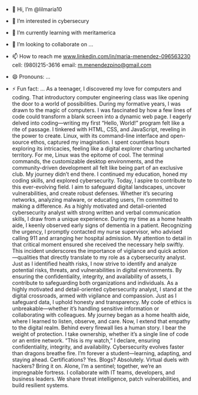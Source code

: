 - 👋 Hi, I’m @lilmaria10
- 👀 I’m interested in cybersecury 
- 🌱 I’m currently learning with meritamerica
- 💞️ I’m looking to collaborate on ...
- 📫 How to reach me www.linkedin.com/in/maria-menendez-096563230
cell: (980)215-3616 email: m.menendezpino@gmail.com

- 😄 Pronouns: ...
- ⚡ Fun fact: ...
As a teenager, I discovered my love for computers and coding. That introductory computer engineering class was like opening the door to a world of possibilities. During my formative years, I was drawn to the magic of computers. I was fascinated by how a few lines of code could transform a blank screen into a dynamic web page. I eagerly delved into coding—writing my first “Hello, World!” program felt like a rite of passage. I tinkered with HTML, CSS, and JavaScript, reveling in the power to create.
 Linux, with its command-line interface and open-source ethos, captured my imagination. I spent countless hours exploring its intricacies, feeling like a digital explorer charting uncharted territory. For me, Linux was the epitome of cool. The terminal commands, the customizable desktop environments, and the community-driven development all felt like being part of an exclusive club. My journey didn’t end there. I continued my education, honed my coding skills, and explored cybersecurity. 
Today, I aspire to contribute to this ever-evolving field. I aim to safeguard digital landscapes, uncover vulnerabilities, and create robust defenses. Whether it’s securing networks, analyzing malware, or educating users, I’m committed to making a difference.
As a highly motivated and detail-oriented cybersecurity analyst with strong written and verbal communication skills, I draw from a unique experience. During my time as a home health aide, I keenly observed early signs of dementia in a patient. Recognizing the urgency, I promptly contacted my nurse supervisor, who advised calling 911 and arranging her hospital admission. My attention to detail in that critical moment ensured she received the necessary help swiftly.
This incident underscores the importance of vigilance and quick action—qualities that directly translate to my role as a cybersecurity analyst. Just as I identified health risks, I now strive to identify and analyze potential risks, threats, and vulnerabilities in digital environments. By ensuring the confidentiality, integrity, and availability of assets, I contribute to safeguarding both organizations and individuals.
As a highly motivated and detail-oriented cybersecurity analyst, I stand at the digital crossroads, armed with vigilance and compassion. Just as I safeguard data, I uphold honesty and transparency. My code of ethics is unbreakable—whether it’s handling sensitive information or collaborating with colleagues. My journey began as a home health aide, where I learned to listen, observe, and care. Now, I extend that empathy to the digital realm. Behind every firewall lies a human story. I bear the weight of protection. I take ownership, whether it’s a single line of code or an entire network. “This is my watch,” I declare, ensuring confidentiality, integrity, and availability. Cybersecurity evolves faster than dragons breathe fire. I’m forever a student—learning, adapting, and staying ahead. Certifications? Yes. Blogs? Absolutely. Virtual duels with hackers? Bring it on. Alone, I’m a sentinel; together, we’re an impregnable fortress. I collaborate with IT teams, developers, and business leaders. We share threat intelligence, patch vulnerabilities, and build resilient systems. 



<!---
lilmaria10/lilmaria10 is a ✨ special ✨ repository because its `README.md` (this file) appears on your GitHub profile.
You can click the Preview link to take a look at your changes.
--->
